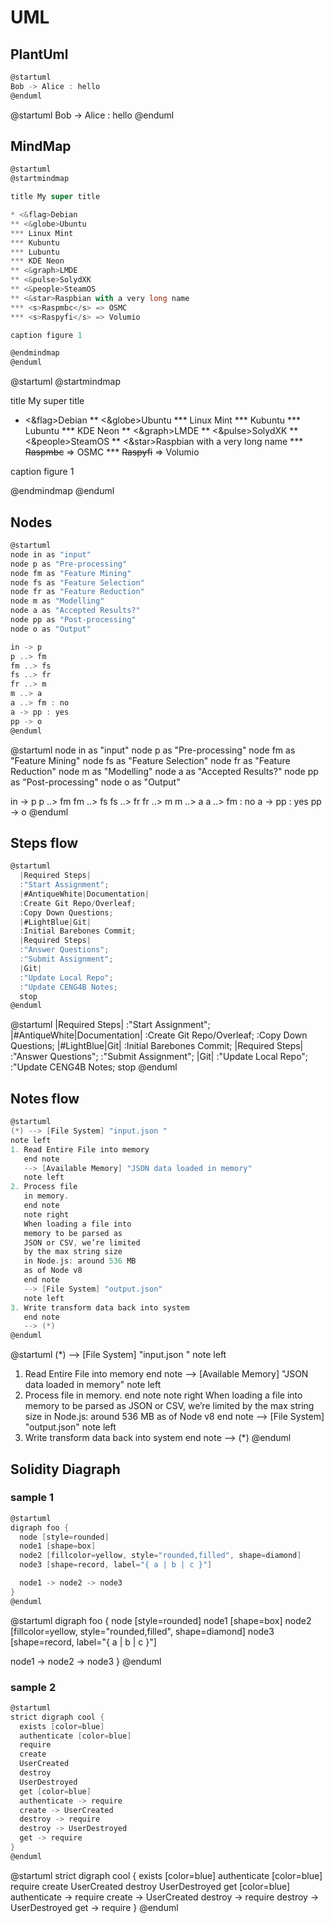 # UML

## PlantUml

```scala
@startuml
Bob -> Alice : hello
@enduml
```

@startuml
Bob -> Alice : hello
@enduml

## MindMap

```scala
@startuml
@startmindmap

title My super title

* <&flag>Debian
** <&globe>Ubuntu
*** Linux Mint
*** Kubuntu
*** Lubuntu
*** KDE Neon
** <&graph>LMDE
** <&pulse>SolydXK
** <&people>SteamOS
** <&star>Raspbian with a very long name
*** <s>Raspmbc</s> => OSMC
*** <s>Raspyfi</s> => Volumio

caption figure 1

@endmindmap
@enduml
```

@startuml
@startmindmap

title My super title

* <&flag>Debian
  ** <&globe>Ubuntu
  *** Linux Mint
  *** Kubuntu
  *** Lubuntu
  *** KDE Neon
  ** <&graph>LMDE
  ** <&pulse>SolydXK
  ** <&people>SteamOS
  ** <&star>Raspbian with a very long name
  *** <s>Raspmbc</s> => OSMC
  *** <s>Raspyfi</s> => Volumio

caption figure 1

@endmindmap
@enduml


## Nodes

```scala
@startuml
node in as "input"
node p as "Pre-processing"
node fm as "Feature Mining"
node fs as "Feature Selection"
node fr as "Feature Reduction"
node m as "Modelling"
node a as "Accepted Results?"
node pp as "Post-processing"
node o as "Output"

in -> p
p ..> fm
fm ..> fs
fs ..> fr
fr ..> m
m ..> a
a ..> fm : no
a -> pp : yes
pp -> o
@enduml
```

@startuml
node in as "input"
node p as "Pre-processing"
node fm as "Feature Mining"
node fs as "Feature Selection"
node fr as "Feature Reduction"
node m as "Modelling"
node a as "Accepted Results?"
node pp as "Post-processing"
node o as "Output"

in -> p
p ..> fm
fm ..> fs
fs ..> fr
fr ..> m
m ..> a
a ..> fm : no
a -> pp : yes
pp -> o
@enduml

## Steps flow

```scala
@startuml
  |Required Steps|
  :"Start Assignment";
  |#AntiqueWhite|Documentation|
  :Create Git Repo/Overleaf;
  :Copy Down Questions;
  |#LightBlue|Git|
  :Initial Barebones Commit;
  |Required Steps|
  :"Answer Questions";
  :"Submit Assignment";
  |Git|
  :"Update Local Repo";
  :"Update CENG4B Notes;
  stop
@enduml
```

@startuml
  |Required Steps|
  :"Start Assignment";
  |#AntiqueWhite|Documentation|
  :Create Git Repo/Overleaf;
  :Copy Down Questions;
  |#LightBlue|Git|
  :Initial Barebones Commit;
  |Required Steps|
  :"Answer Questions";
  :"Submit Assignment";
  |Git|
  :"Update Local Repo";
  :"Update CENG4B Notes;
  stop
@enduml

## Notes flow

```scala
@startuml
(*) --> [File System] "input.json "
note left
1. Read Entire File into memory
   end note
   --> [Available Memory] "JSON data loaded in memory"
   note left
2. Process file
   in memory.
   end note
   note right
   When loading a file into
   memory to be parsed as
   JSON or CSV, we’re limited
   by the max string size
   in Node.js: around 536 MB
   as of Node v8
   end note
   --> [File System] "output.json"
   note left
3. Write transform data back into system
   end note
   --> (*)
@enduml
```

@startuml
(*) --> [File System] "input.json "
note left
1. Read Entire File into memory
   end note
   --> [Available Memory] "JSON data loaded in memory"
   note left
2. Process file
   in memory.
   end note
   note right
   When loading a file into
   memory to be parsed as
   JSON or CSV, we’re limited
   by the max string size
   in Node.js: around 536 MB
   as of Node v8
   end note
   --> [File System] "output.json"
   note left
3. Write transform data back into system
   end note
   --> (*)
@enduml

## Solidity Diagraph

### sample 1

```scala
@startuml
digraph foo {
  node [style=rounded]
  node1 [shape=box]
  node2 [fillcolor=yellow, style="rounded,filled", shape=diamond]
  node3 [shape=record, label="{ a | b | c }"]

  node1 -> node2 -> node3
}
@enduml
```

@startuml
digraph foo {
  node [style=rounded]
  node1 [shape=box]
  node2 [fillcolor=yellow, style="rounded,filled", shape=diamond]
  node3 [shape=record, label="{ a | b | c }"]

  node1 -> node2 -> node3
}
@enduml

### sample 2

```scala
@startuml
strict digraph cool {
  exists [color=blue]
  authenticate [color=blue]
  require
  create
  UserCreated
  destroy
  UserDestroyed
  get [color=blue]
  authenticate -> require
  create -> UserCreated
  destroy -> require
  destroy -> UserDestroyed
  get -> require
}
@enduml
```

@startuml
strict digraph cool {
  exists [color=blue]
  authenticate [color=blue]
  require
  create
  UserCreated
  destroy
  UserDestroyed
  get [color=blue]
  authenticate -> require
  create -> UserCreated
  destroy -> require
  destroy -> UserDestroyed
  get -> require
}
@enduml

